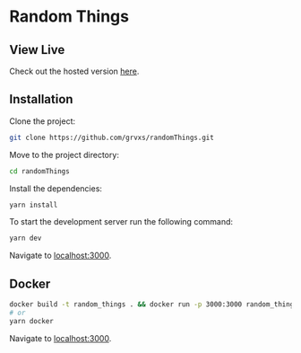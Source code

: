 # Random Things

## View Live

Check out the hosted version [here](https://random-users-tau.vercel.app/).

## Installation

Clone the project:

```bash
git clone https://github.com/grvxs/randomThings.git
```

Move to the project directory:

```bash
cd randomThings
```

Install the dependencies:

```bash
yarn install
```

To start the development server run the following command:

```bash
yarn dev
```

Navigate to [localhost:3000](http://localhost:3000).

## Docker

```bash
docker build -t random_things . && docker run -p 3000:3000 random_things
# or
yarn docker
```

Navigate to [localhost:3000](http://localhost:3000).
